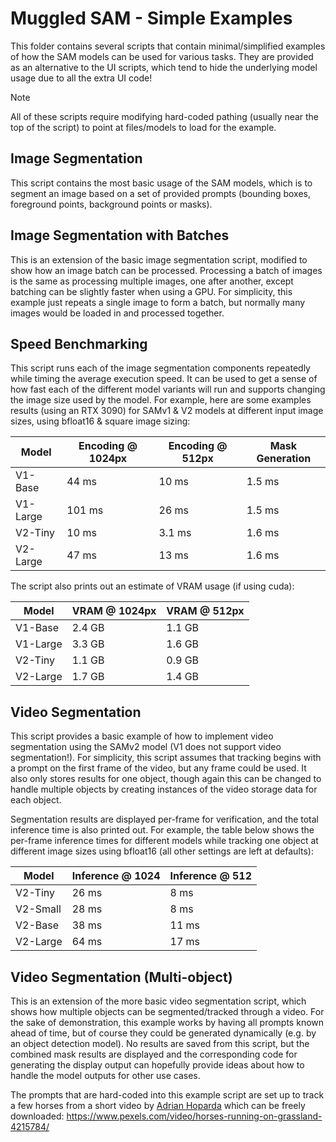 # Muggled SAM - Simple Examples

This folder contains several scripts that contain minimal/simplified examples of how the SAM models can be used for various tasks. They are provided as an alternative to the UI scripts, which tend to hide the underlying model usage due to all the extra UI code!

> [!Note]
> All of these scripts require modifying hard-coded pathing (usually near the top of the script) to point at files/models to load for the example.


## Image Segmentation

This script contains the most basic usage of the SAM models, which is to segment an image based on a set of provided prompts (bounding boxes, foreground points, background points or masks).

## Image Segmentation with Batches

This is an extension of the basic image segmentation script, modified to show how an image batch can be processed. Processing a batch of images is the same as processing multiple images, one after another, except batching can be slightly faster when using a GPU. For simplicity, this example just repeats a single image to form a batch, but normally many images would be loaded in and processed together.


## Speed Benchmarking

This script runs each of the image segmentation components repeatedly while timing the average execution speed. It can be used to get a sense of how fast each of the different model variants will run and supports changing the image size used by the model. For example, here are some examples results (using an RTX 3090) for SAMv1 & V2 models at different input image sizes, using bfloat16 & square image sizing:

| Model | Encoding @ 1024px | Encoding @ 512px | Mask Generation |
| ----- | ----------------- | ---------------- | --------------- |
| V1-Base | 44 ms | 10 ms | 1.5 ms | 
| V1-Large  | 101 ms | 26 ms | 1.5 ms |
| V2-Tiny  | 10 ms | 3.1 ms | 1.6 ms |
| V2-Large  | 47 ms | 13 ms | 1.6 ms |

The script also prints out an estimate of VRAM usage (if using cuda):

| Model | VRAM @ 1024px | VRAM @ 512px |
| ----- | ------------- | ------------ |
| V1-Base | 2.4 GB | 1.1 GB |
| V1-Large | 3.3 GB | 1.6 GB |
| V2-Tiny | 1.1 GB | 0.9 GB  |
| V2-Large | 1.7 GB | 1.4 GB |



## Video Segmentation

This script provides a basic example of how to implement video segmentation using the SAMv2 model (V1 does not support video segmentation!). For simplicity, this script assumes that tracking begins with a prompt on the first frame of the video, but any frame could be used. It also only stores results for one object, though again this can be changed to handle multiple objects by creating instances of the video storage data for each object.

Segmentation results are displayed per-frame for verification, and the total inference time is also printed out. For example, the table below shows the per-frame inference times for different models while tracking one object at different image sizes using bfloat16 (all other settings are left at defaults):

| Model | Inference @ 1024 | Inference @ 512 |
| ----- | ---------------- | --------------- |
| V2-Tiny | 26 ms | 8 ms |
| V2-Small | 28 ms | 8 ms |
| V2-Base | 38 ms | 11 ms |
| V2-Large | 64 ms | 17 ms |


## Video Segmentation (Multi-object)

This is an extension of the more basic video segmentation script, which shows how multiple objects can be segmented/tracked through a video. For the sake of demonstration, this example works by having all prompts known ahead of time, but of course they could be generated dynamically (e.g. by an object detection model). No results are saved from this script, but the combined mask results are displayed and the corresponding code for generating the display output can hopefully provide ideas about how to handle the model outputs for other use cases.

The prompts that are hard-coded into this example script are set up to track a few horses from a short video by [Adrian Hoparda](https://www.pexels.com/@adrian-hoparda-1684220/) which can be freely downloaded:
https://www.pexels.com/video/horses-running-on-grassland-4215784/